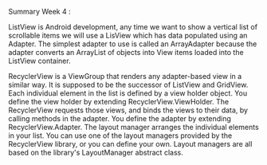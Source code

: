 Summary Week 4 :

ListView 
is Android development, any time we want to show a vertical list of scrollable items we will use a LisView which has data populated using an Adapter. The simplest adapter to use is called an ArrayAdapter because the adapter converts an ArrayList of objects into View items loaded into the ListView container.

RecyclerView 
is a ViewGroup that renders any adapter-based view in a similar way. It is supposed to be the successor of ListView and GridView. Each individual element in the list is defined by a view holder object. You define the view holder by extending RecyclerView.ViewHolder. The RecyclerView requests those views, and binds the views to their data, by calling methods in the adapter. You define the adapter by extending RecyclerView.Adapter. The layout manager arranges the individual elements in your list. You can use one of the layout managers provided by the RecyclerView library, or you can define your own. Layout managers are all based on the library's LayoutManager abstract class.





